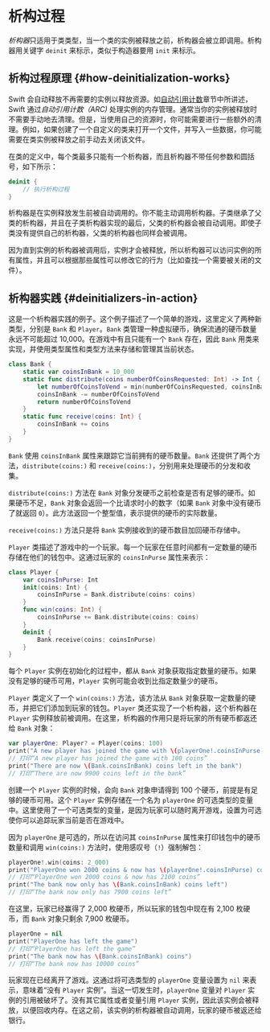 # 析构过程

*析构器*只适用于类类型，当一个类的实例被释放之前，析构器会被立即调用。析构器用关键字 `deinit` 来标示，类似于构造器要用 `init` 来标示。

## 析构过程原理 {#how-deinitialization-works}

Swift 会自动释放不再需要的实例以释放资源。如[自动引用计数](./23_Automatic_Reference_Counting.md)章节中所讲述，Swift 通过*自动引用计数（ARC)* 处理实例的内存管理。通常当你的实例被释放时不需要手动地去清理。但是，当使用自己的资源时，你可能需要进行一些额外的清理。例如，如果创建了一个自定义的类来打开一个文件，并写入一些数据，你可能需要在类实例被释放之前手动去关闭该文件。

在类的定义中，每个类最多只能有一个析构器，而且析构器不带任何参数和圆括号，如下所示：

```swift
deinit {
    // 执行析构过程
}
```

析构器是在实例释放发生前被自动调用的。你不能主动调用析构器。子类继承了父类的析构器，并且在子类析构器实现的最后，父类的析构器会被自动调用。即使子类没有提供自己的析构器，父类的析构器也同样会被调用。

因为直到实例的析构器被调用后，实例才会被释放，所以析构器可以访问实例的所有属性，并且可以根据那些属性可以修改它的行为（比如查找一个需要被关闭的文件）。

## 析构器实践 {#deinitializers-in-action}

这是一个析构器实践的例子。这个例子描述了一个简单的游戏，这里定义了两种新类型，分别是 `Bank` 和 `Player`。`Bank` 类管理一种虚拟硬币，确保流通的硬币数量永远不可能超过 10,000。在游戏中有且只能有一个 `Bank` 存在，因此 `Bank` 用类来实现，并使用类型属性和类型方法来存储和管理其当前状态。

```swift
class Bank {
    static var coinsInBank = 10_000
    static func distribute(coins numberOfCoinsRequested: Int) -> Int {
        let numberOfCoinsToVend = min(numberOfCoinsRequested, coinsInBank)
        coinsInBank -= numberOfCoinsToVend
        return numberOfCoinsToVend
    }
    static func receive(coins: Int) {
        coinsInBank += coins
    }
}
```

`Bank` 使用 `coinsInBank` 属性来跟踪它当前拥有的硬币数量。`Bank` 还提供了两个方法，`distribute(coins:)` 和 `receive(coins:)`，分别用来处理硬币的分发和收集。

`distribute(coins:)` 方法在 `Bank` 对象分发硬币之前检查是否有足够的硬币。如果硬币不足，`Bank` 对象会返回一个比请求时小的数字（如果 `Bank` 对象中没有硬币了就返回 `0`）。此方法返回一个整型值，表示提供的硬币的实际数量。

`receive(coins:)` 方法只是将 `Bank` 实例接收到的硬币数目加回硬币存储中。

`Player` 类描述了游戏中的一个玩家。每一个玩家在任意时间都有一定数量的硬币存储在他们的钱包中。这通过玩家的 `coinsInPurse` 属性来表示：

```swift
class Player {
    var coinsInPurse: Int
    init(coins: Int) {
        coinsInPurse = Bank.distribute(coins: coins)
    }
    func win(coins: Int) {
        coinsInPurse += Bank.distribute(coins: coins)
    }
    deinit {
        Bank.receive(coins: coinsInPurse)
    }
}
```

每个 `Player` 实例在初始化的过程中，都从 `Bank` 对象获取指定数量的硬币。如果没有足够的硬币可用，`Player` 实例可能会收到比指定数量少的硬币。

`Player` 类定义了一个 `win(coins:)` 方法，该方法从 `Bank` 对象获取一定数量的硬币，并把它们添加到玩家的钱包。`Player` 类还实现了一个析构器，这个析构器在 `Player` 实例释放前被调用。在这里，析构器的作用只是将玩家的所有硬币都返还给 `Bank` 对象：

```swift
var playerOne: Player? = Player(coins: 100)
print("A new player has joined the game with \(playerOne!.coinsInPurse) coins")
// 打印“A new player has joined the game with 100 coins”
print("There are now \(Bank.coinsInBank) coins left in the bank")
// 打印“There are now 9900 coins left in the bank”
```

创建一个 `Player` 实例的时候，会向 `Bank` 对象申请得到 100 个硬币，前提是有足够的硬币可用。这个 `Player` 实例存储在一个名为 `playerOne` 的可选类型的变量中。这里使用了一个可选类型的变量，是因为玩家可以随时离开游戏，设置为可选使你可以追踪玩家当前是否在游戏中。

因为 `playerOne` 是可选的，所以在访问其 `coinsInPurse` 属性来打印钱包中的硬币数量和调用 `win(coins:)` 方法时，使用感叹号（`!`）强制解包：

```swift
playerOne!.win(coins: 2_000)
print("PlayerOne won 2000 coins & now has \(playerOne!.coinsInPurse) coins")
// 打印“PlayerOne won 2000 coins & now has 2100 coins”
print("The bank now only has \(Bank.coinsInBank) coins left")
// 打印“The bank now only has 7900 coins left”
```

在这里，玩家已经赢得了 2,000 枚硬币，所以玩家的钱包中现在有 2,100 枚硬币，而 `Bank` 对象只剩余 7,900 枚硬币。

```swift
playerOne = nil
print("PlayerOne has left the game")
// 打印“PlayerOne has left the game”
print("The bank now has \(Bank.coinsInBank) coins")
// 打印“The bank now has 10000 coins”
```

玩家现在已经离开了游戏。这通过将可选类型的 `playerOne` 变量设置为 `nil` 来表示，意味着“没有 `Player` 实例”。当这一切发生时，`playerOne` 变量对 `Player` 实例的引用被破坏了。没有其它属性或者变量引用 `Player` 实例，因此该实例会被释放，以便回收内存。在这之前，该实例的析构器被自动调用，玩家的硬币被返还给银行。
